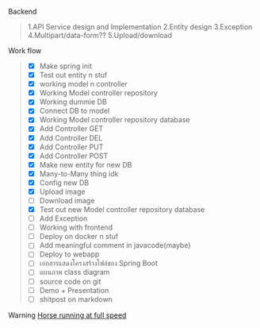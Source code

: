 Backend 
  >  1.API Service design and Implementation
  >  2.Entity design
  >  3.Exception
  >  4.Multipart/data-form??
  >  5.Upload/download

Work flow
  >   - [x] Make spring init
  >   - [x] Test out entity n stuf
  >   - [x] working model n controller
  >   - [x] Working Model controller repository
  >   - [x] Working dummie DB
  >   - [x] Connect DB to model
  >   - [x] Working Model controller repository database
  >   - [x] Add Controller GET
  >   - [x] Add Controller DEL
  >   - [x] Add Controller PUT
  >   - [x] Add Controller POST
  >   - [x] Make new entity for new DB
  >   - [x] Many-to-Many thing idk
  >   - [x] Config new DB
  >   - [x] Upload image
  >   - [ ] Download image
  >   - [x] Test out new Model controller repository database
  >   - [ ] Add Exception
  >   - [ ] Working with frontend 
  >   - [ ] Deploy on docker n stuf
  >   - [ ] Add meaningful comment in javacode(maybe)
  >   - [ ] Deploy to webapp
  >   - [ ] เอกสารแสดงโครงสร้างไฟล์ของ Spring Boot
  >   - [ ] แผนภาพ class diagram
  >   - [ ] source code on git 
  >   - [ ] Demo + Presentation
  >   - [ ] shitpost on markdown

Warning [Horse running at full speed](https://files.catbox.moe/7qzzcm.webm)

